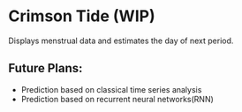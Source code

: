 # Crimson Tide (WIP)

Displays menstrual data and estimates the day of next period.

## Future Plans:
- Prediction based on classical time series analysis
- Prediction based on recurrent neural networks(RNN)
